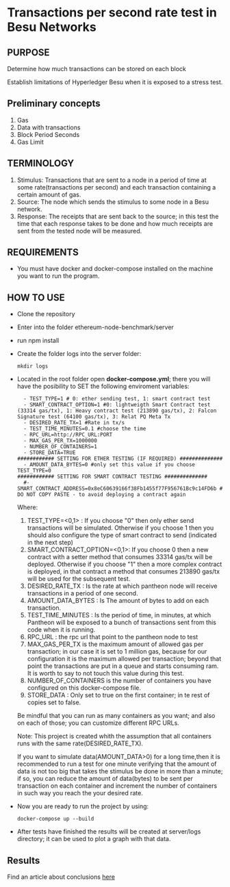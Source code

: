 # Transactions per second rate test in Besu Networks

## PURPOSE

<p>Determine how much transactions can be stored on each block
</p>
<p> Establish limitations of Hyperledger Besu when it is exposed to a stress test.</p>


## Preliminary concepts

1. Gas
2. Data with transactions
3. Block Period Seconds
4. Gas Limit

## TERMINOLOGY

1. Stimulus: Transactions that are sent to a node in a period of time at some rate(transactions per second) and each transaction containing a certain amount of gas.
2. Source: The node which sends the stimulus to some node in a Besu network.
3. Response: The receipts that are sent back to the source; in this test the time that each response takes to be done and how much receipts are sent from the tested node will be measured.

## REQUIREMENTS

* You must have docker and docker-compose installed on the machine you want to run the program.

## HOW TO USE

* Clone the repository
* Enter into the folder ethereum-node-benchmark/server
* run npm install
* Create the folder logs into the server folder:

    ```shell
    mkdir logs
    ```

* Located in the root folder open **docker-compose.yml**; there you will have the posibility to SET the following enviroment variables:

    ```shell
      - TEST_TYPE=1 # 0: ether sending test, 1: smart contract test
      - SMART_CONTRACT_OPTION=1 #0: lightweigth Smart Contract test (33314 gas/tx), 1: Heavy contract test (213890 gas/tx), 2: Falcon Signature test (64100 gas/tx), 3: Relat PQ Meta Tx
      - DESIRED_RATE_TX=1 #Rate in tx/s
      - TEST_TIME_MINUTES=0.1 #choose the time
      - RPC_URL=http://RPC_URL:PORT
      - MAX_GAS_PER_TX=1000000
      - NUMBER_OF_CONTAINERS=1
      - STORE_DATA=TRUE
    ############ SETTING FOR ETHER TESTING (IF REQUIRED) ##############      
      - AMOUNT_DATA_BYTES=0 #only set this value if you choose TEST_TYPE=0
    ############ SETTING FOR SMART CONTRACT TESTING ##############
      #- SMART_CONTRACT_ADDRESS=0x8eC60639166f38Fb1455f77F956761Bc9c14FD6b # DO NOT COPY PASTE - to avoid deploying a contract again
    ```
    
    Where: 
    1. TEST_TYPE=<0,1> : If you choose "0" then only ether send transactions will be simulated. Otherwise if you choose 1 then you should also configure the type of smart contract to send (indicated in the next step)
    1. SMART_CONTRACT_OPTION=<0,1>: If you choose 0 then a new contract with a setter method that consumes 33314 gas/tx will be deployed. Otherwise if you choose "1" then a more complex contract is deployed, in that contract a method that consumes 213890 gas/tx will be used for the subsequent test.
    1. DESIRED_RATE_TX : Is the rate at which pantheon node will receive transactions in a period of one second.
    1. AMOUNT_DATA_BYTES : Is The amount of bytes to add on each transaction.
    1. TEST_TIME_MINUTES :  Is the period of time, in minutes, at which Pantheon will be exposed to a bunch of transactions sent from this code when it is running.
    1. RPC_URL : the rpc url that point to the pantheon node to test
    1. MAX_GAS_PER_TX is the maximum amount of allowed gas per transaction; in our case it is set to 1 million gas, because for our configuration it is the maximum allowed per transaction; beyond that point the transactions are put in a queue and starts consuming ram. It is worth to say to not touch this value during this test.
    1. NUMBER_OF_CONTAINERS is the number of containers you have configured on this docker-compose file.
    1. STORE_DATA : Only set to true on the first container; in te rest of copies set to false.

    Be mindful that you can run as many containers as you want; and also on each of those; you can customize
    different RPC URLs.

    Note: This project is created whith the assumption that all containers runs with the same rate(DESIRED_RATE_TX).

    If you want to simulate data(AMOUNT_DATA>0) for a long time,then it is recommended to run a test for one minute verifying that the amount of data is not too big that takes the stimulus be done in more than a minute; if so, you can reduce the amount of data(bytes) to be sent per transaction on each container and increment the number of containers in such way you reach the your desired rate.

* Now you are ready to run the project by using:

    ```shell
    docker-compose up --build
    ```

* After tests have finished the results will be created at server/logs directory; it can be used to plot a graph with that data.

## Results

Find an article about conclusions <a href="https://medium.com/everis-blockchain/key-considerations-when-configuring-private-ethereum-networks-15c63f50f23a">here</a>
